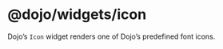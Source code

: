 <span class="citation" data-cites="dojo/widgets/icon"><span class="citation" data-cites="dojo/widgets/icon">@dojo/widgets/icon</span></span>
============================================================================================================================================

Dojo’s `Icon` widget renders one of Dojo’s predefined font icons.
